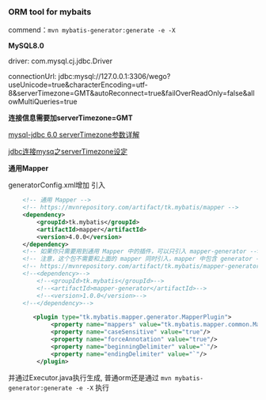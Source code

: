 ### ORM tool for mybaits

commend：`mvn mybatis-generator:generate -e -X`

**MySQL8.0**

driver: com.mysql.cj.jdbc.Driver

connectionUrl: jdbc:mysql://127.0.0.1:3306/wego?useUnicode=true&characterEncoding=utf-8&serverTimezone=GMT&autoReconnect=true&failOverReadOnly=false&allowMultiQueries=true

**连接信息需要加serverTimezone=GMT**

[mysql-jdbc 6.0 serverTimezone参数详解](https://blog.csdn.net/YaphetS__YJ/article/details/77774874)

[jdbc连接mysq之serverTimezone设定](https://blog.csdn.net/qq631431929/article/details/51731834)


**通用Mapper**

generatorConfig.xml增加
引入
```xml
    <!-- 通用 Mapper -->
    <!-- https://mvnrepository.com/artifact/tk.mybatis/mapper -->
    <dependency>
        <groupId>tk.mybatis</groupId>
        <artifactId>mapper</artifactId>
        <version>4.0.0</version>
    </dependency>
    <!-- 如果你只需要用到通用 Mapper 中的插件，可以只引入 mapper-generator -->
    <!-- 注意，这个包不需要和上面的 mapper 同时引入，mapper 中包含 generator -->
    <!-- https://mvnrepository.com/artifact/tk.mybatis/mapper-generator -->
    <!--<dependency>-->
        <!--<groupId>tk.mybatis</groupId>-->
        <!--<artifactId>mapper-generator</artifactId>-->
        <!--<version>1.0.0</version>-->
    <!--</dependency>-->
```
```xml
       <plugin type="tk.mybatis.mapper.generator.MapperPlugin">
            <property name="mappers" value="tk.mybatis.mapper.common.Mapper,tk.mybatis.mapper.common.MySqlMapper"/>
            <property name="caseSensitive" value="true"/>
            <property name="forceAnnotation" value="true"/>
            <property name="beginningDelimiter" value="`"/>
            <property name="endingDelimiter" value="`"/>
        </plugin>
```

并通过Executor.java执行生成, 普通orm还是通过  `mvn mybatis-generator:generate -e -X` 执行